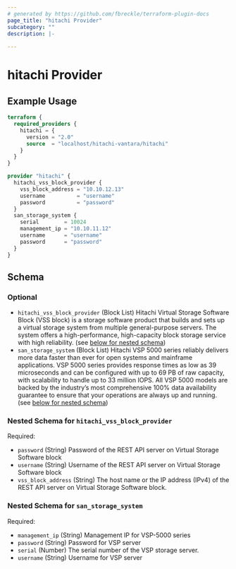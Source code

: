 ```yaml
---
# generated by https://github.com/fbreckle/terraform-plugin-docs
page_title: "hitachi Provider"
subcategory: ""
description: |-
  
---
```


# hitachi Provider



## Example Usage

```terraform
terraform {
  required_providers {
    hitachi = {
      version = "2.0"
      source  = "localhost/hitachi-vantara/hitachi"
    }
  }
}

provider "hitachi" {
  hitachi_vss_block_provider {
    vss_block_address = "10.10.12.13"
    username          = "username"
    password          = "password"
  }
  san_storage_system {
    serial        = 10024
    management_ip = "10.10.11.12"
    username      = "username"
    password      = "password"
  }
}
```

<!-- schema generated by tfplugindocs -->
## Schema

### Optional

- `hitachi_vss_block_provider` (Block List) Hitachi Virtual Storage Software Block (VSS block) is a storage software product that builds and sets up a virtual storage system from multiple general-purpose servers. The system offers a high-performance, high-capacity block storage service with high reliability. (see [below for nested schema](#nestedblock--hitachi_vss_block_provider))
- `san_storage_system` (Block List) Hitachi VSP 5000 series reliably delivers more data faster than ever for open systems and mainframe applications. VSP 5000 series provides response times as low as 39 microseconds and can be configured with up to 69 PB of raw capacity, with scalability to handle up to 33 million IOPS. All VSP 5000 models are backed by the industry’s most comprehensive 100% data availability guarantee to ensure that your operations are always up and running. (see [below for nested schema](#nestedblock--san_storage_system))

<a id="nestedblock--hitachi_vss_block_provider"></a>
### Nested Schema for `hitachi_vss_block_provider`

Required:

- `password` (String) Password of the REST API server on Virtual Storage Software block
- `username` (String) Username of the REST API server on Virtual Storage Software block
- `vss_block_address` (String) The host name or the IP address (IPv4) of the REST API server on Virtual Storage Software block.


<a id="nestedblock--san_storage_system"></a>
### Nested Schema for `san_storage_system`

Required:

- `management_ip` (String) Management IP for VSP-5000 series
- `password` (String) Password for VSP server
- `serial` (Number) The serial number of the VSP storage server.
- `username` (String) Username for VSP server
